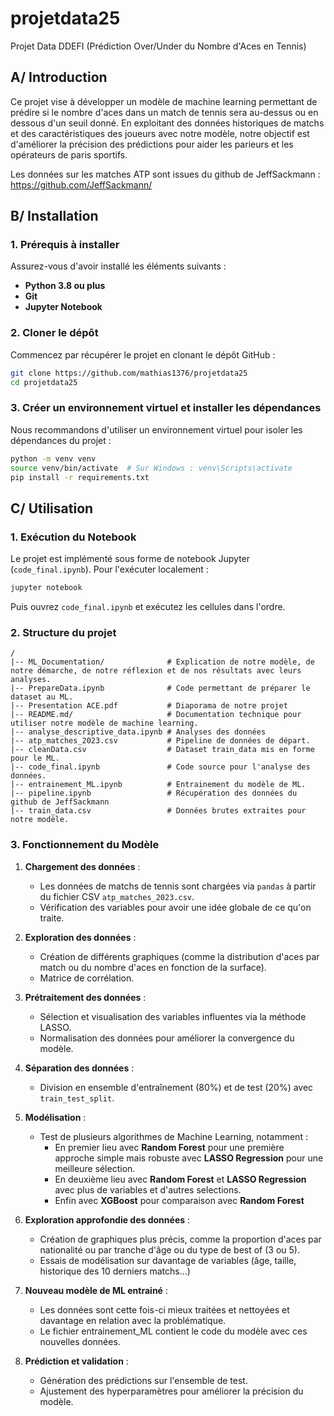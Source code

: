 # projetdata25
Projet Data DDEFI (Prédiction Over/Under du Nombre d'Aces en Tennis)


## A/ Introduction
Ce projet vise à développer un modèle de machine learning permettant de prédire si le nombre d'aces dans un match de tennis sera au-dessus ou en dessous d'un seuil donné. En exploitant des données historiques de matchs et des caractéristiques des joueurs avec notre modèle, notre objectif est d'améliorer la précision des prédictions pour aider les parieurs et les 
opérateurs de paris sportifs.

Les données sur les matches ATP sont issues du github de JeffSackmann : https://github.com/JeffSackmann/


## B/ Installation
### 1. Prérequis à installer
Assurez-vous d'avoir installé les éléments suivants :
- **Python 3.8 ou plus**
- **Git**
- **Jupyter Notebook**

### 2. Cloner le dépôt
Commencez par récupérer le projet en clonant le dépôt GitHub :
```bash
git clone https://github.com/mathias1376/projetdata25
cd projetdata25
```

### 3. Créer un environnement virtuel et installer les dépendances
Nous recommandons d'utiliser un environnement virtuel pour isoler les dépendances du projet :
```bash
python -m venv venv
source venv/bin/activate  # Sur Windows : venv\Scripts\activate
pip install -r requirements.txt
```

## C/ Utilisation
### 1. Exécution du Notebook
Le projet est implémenté sous forme de notebook Jupyter (`code_final.ipynb`). Pour l'exécuter localement :
```bash
jupyter notebook
```
Puis ouvrez `code_final.ipynb` et exécutez les cellules dans l'ordre.


### 2. Structure du projet
```
/
|-- ML_Documentation/              # Explication de notre modèle, de notre démarche, de notre réflexion et de nos résultats avec leurs analyses.
|-- PrepareData.ipynb              # Code permettant de préparer le dataset au ML.
|-- Presentation ACE.pdf           # Diaporama de notre projet
|-- README.md/                     # Documentation technique pour utiliser notre modèle de machine learning.
|-- analyse_descriptive_data.ipynb # Analyses des données
|-- atp_matches_2023.csv           # Pipeline de données de départ.
|-- cleanData.csv                  # Dataset train_data mis en forme pour le ML.
|-- code_final.ipynb               # Code source pour l'analyse des données.
|-- entrainement_ML.ipynb          # Entrainement du modèle de ML.
|-- pipeline.ipynb                 # Récupération des données du github de JeffSackmann
|-- train_data.csv                 # Données brutes extraites pour notre modèle.
```

### 3. Fonctionnement du Modèle

1. **Chargement des données** :
   - Les données de matchs de tennis sont chargées via `pandas` à partir du fichier CSV `atp_matches_2023.csv`.
   - Vérification des variables pour avoir une idée globale de ce qu'on traite.

2. **Exploration des données** :
   - Création de différents graphiques (comme la distribution d'aces par match ou du nombre d'aces en fonction de la surface).
   - Matrice de corrélation.

3. **Prétraitement des données** :
   - Sélection et visualisation des variables influentes via la méthode LASSO.
   - Normalisation des données pour améliorer la convergence du modèle.

4. **Séparation des données** :
   - Division en ensemble d'entraînement (80%) et de test (20%) avec `train_test_split`.

5. **Modélisation** :
   - Test de plusieurs algorithmes de Machine Learning, notamment :
     - En premier lieu avec **Random Forest** pour une première approche simple mais robuste avec **LASSO Regression** pour une meilleure sélection.
     - En deuxième lieu avec **Random Forest** et **LASSO Regression** avec plus de variables et d'autres selections.
     - Enfin avec **XGBoost** pour comparaison avec **Random Forest**

6. **Exploration approfondie des données** :
   - Création de graphiques plus précis, comme la proportion d'aces par nationalité ou par tranche d'âge ou du type de best of (3 ou 5).
   - Essais de modélisation sur davantage de variables (âge, taille, historique des 10 derniers matchs...)
  
7. **Nouveau modèle de ML entrainé** :
   - Les données sont cette fois-ci mieux traitées et nettoyées et davantage en relation avec la problématique.
   - Le fichier entrainement_ML contient le code du modèle avec ces nouvelles données.

8. **Prédiction et validation** :
   - Génération des prédictions sur l'ensemble de test.
   - Ajustement des hyperparamètres pour améliorer la précision du modèle.

